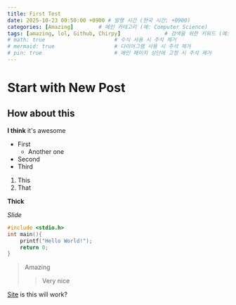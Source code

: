 ```yaml
---
title: First Test
date: 2025-10-23 00:50:00 +0900 # 발행 시간 (한국 시간: +0900)
categories: [Amazing]        # 메인 카테고리 (예: Computer Science)
tags: [amazing, lol, Github, Chirpy]              # 검색을 위한 키워드 (예: Jekyll, GitHub, Chirpy)
# math: true                      # 수식 사용 시 주석 제거
# mermaid: true                   # 다이어그램 사용 시 주석 제거
# pin: true                       # 메인 페이지 상단에 고정 시 주석 제거
---
```


# Start with New Post
## How about this

**I think** it's awesome

* First
    * Another one
* Second
* Third

1. This
2. That

__Thick__

*Slide*

```c
#include <stdio.h>
int main(){
    printf("Hello World!");
    return 0;
}
```    

> Amazing
> > Very nice

[Site](https://ahri2nd.xyz) is this will work?
